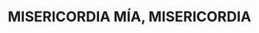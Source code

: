 ---
capo: 0
id: 118
lang: es-es
step: pre
subtitle: ''
tags:
- com
title: MISERICORDIA MÍA, MISERICORDIA
---